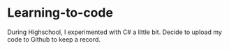 # Learning-to-code
During Highschool, I experimented with C# a little bit. Decide to upload my code to Github to keep a record.
